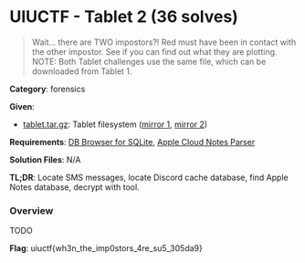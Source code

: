 # UIUCTF - Tablet 2 (36 solves)

> Wait... there are TWO impostors?! Red must have been in contact with the other impostor. See if you can find out what they are plotting.
<br>NOTE: Both Tablet challenges use the same file, which can be downloaded from Tablet 1.

**Category**: forensics

**Given**: 
- [tablet.tar.gz](https://drive.google.com/file/d/1KcRzBZRA1VbuyzR6fVaibLgJQ11dD737/view): Tablet filesystem ([mirror 1](https://www.dropbox.com/s/1m7n1pyvq6xgwfb/tablet.tar.gz?dl=0), [mirror 2](https://mega.nz/file/9sFwjRiL#VdiMK50ION61Ll3O583TrQ3nqpxfMsM-hLXtUrUtfYU))

**Requirements**: [DB Browser for SQLite](https://sqlitebrowser.org/), [Apple Cloud Notes Parser](https://github.com/threeplanetssoftware/apple_cloud_notes_parser)

**Solution Files**: N/A

**TL;DR**: Locate SMS messages, locate Discord cache database, find Apple Notes database, decrypt with tool.

### Overview
TODO

**Flag**: uiuctf{wh3n_the_imp0stors_4re_su5_305da9}
